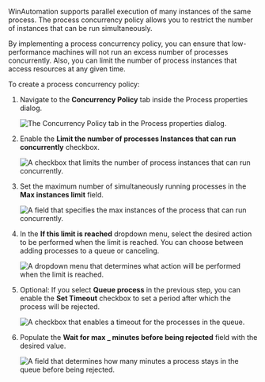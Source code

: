 WinAutomation supports parallel execution of many instances of the same process. The process concurrency policy allows you to restrict the number of instances that can be run simultaneously. 

By implementing a process concurrency policy, you can ensure that low-performance machines will not run an excess number of processes concurrently. Also, you can limit the number of process instances that access resources at any given time. 

To create a process concurrency policy:

1.	Navigate to the **Concurrency Policy** tab inside the Process properties dialog.

    ![The Concurrency Policy tab in the Process properties dialog.](..\media\concurrency-policy-tab-process-properties.png)

1.	Enable the **Limit the number of processes Instances that can run concurrently** checkbox. 

    ![A checkbox that limits the number of process instances that can run concurrently.](..\media\limit-instances-concurrency-policy.png)

1.	Set the maximum number of simultaneously running processes in the **Max instances limit** field. 

    ![A field that specifies the max instances of the process that can run concurrently.](..\media\max-instances-concurrency-policy.png)

1.	In the **If this limit is reached** dropdown menu, select the desired action to be performed when the limit is reached. You can choose between adding processes to a queue or canceling.

    ![A dropdown menu that determines what action will be performed when the limit is reached.](..\media\if-limit-is-reached-concurrency-policy.png)

1.	Optional: If you select **Queue process** in the previous step, you can enable the **Set Timeout** checkbox to set a period after which the process will be rejected.

    ![A checkbox that enables a timeout for the processes in the queue.](..\media\timeout-concurrency-policy.png)

1.	Populate the **Wait for max _ minutes before being rejected** field with the desired value. 

    ![A field that determines how many minutes a process stays in the queue before being rejected.](..\media\minutes-before-reject-concurrency-policy.png)
